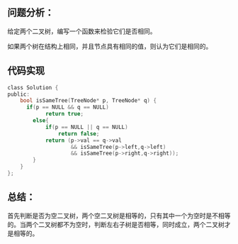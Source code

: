 ## 问题分析： 
给定两个二叉树，编写一个函数来检验它们是否相同。

如果两个树在结构上相同，并且节点具有相同的值，则认为它们是相同的。


## 代码实现
```c
class Solution {
public:
    bool isSameTree(TreeNode* p, TreeNode* q) {
      if(p == NULL && q == NULL)  
            return true;  
        else{  
            if(p == NULL || q == NULL)  
                return false;  
            return (p->val == q->val   
                    && isSameTree(p->left,q->left)   
                    && isSameTree(p->right,q->right));  
        }     
    }
};
```
## 总结：
首先判断是否为空二叉树，两个空二叉树是相等的，只有其中一个为空时是不相等的。当两个二叉树都不为空时，判断左右子树是否相等，同时成立，两个二叉树才是相等的。
